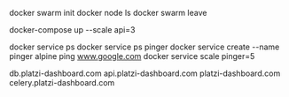 docker swarm init
docker node ls
docker swarm leave

docker-compose up --scale api=3

docker service ps
docker service ps pinger
docker service create --name pinger alpine ping www.google.com
docker service scale pinger=5


db.platzi-dashboard.com
api.platzi-dashboard.com
platzi-dashboard.com
celery.platzi-dashboard.com